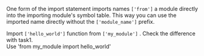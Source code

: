 One form of the import statement imports names `['from']` a module directly into the importing module's symbol table. This way you can use the imported name directly without the `['module_name']` prefix.  
  
Import `['hello_world']` function from `['my_module']` . Check the difference with task1.  
Use 'from my\_module import hello\_world'